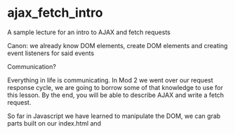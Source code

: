 # ajax_fetch_intro
A sample lecture for an intro to AJAX and fetch requests

Canon: we already know DOM elements, create DOM elements and creating event listeners for said events

Communication? 

Everything in  life is communicating. In Mod 2 we went over our request response cycle, we are going to borrow some of that knowledge to use for this lesson. By the end, you will be able to describe AJAX and write a fetch request. 

So far in Javascript we have learned to manipulate the DOM, we can grab parts built on our index.html and 